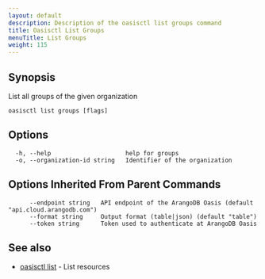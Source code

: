 ```yaml
---
layout: default
description: Description of the oasisctl list groups command
title: Oasisctl List Groups
menuTitle: List Groups
weight: 115
---
```

## Synopsis
List all groups of the given organization

```
oasisctl list groups [flags]
```

## Options
```
  -h, --help                     help for groups
  -o, --organization-id string   Identifier of the organization
```

## Options Inherited From Parent Commands
```
      --endpoint string   API endpoint of the ArangoDB Oasis (default "api.cloud.arangodb.com")
      --format string     Output format (table|json) (default "table")
      --token string      Token used to authenticate at ArangoDB Oasis
```

## See also
* [oasisctl list](_index.md)	 - List resources

